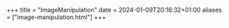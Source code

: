 +++
title = "ImageManipulation"
date = 2024-01-09T20:16:32+01:00
aliases = ["image-manipulation.html"]
+++
